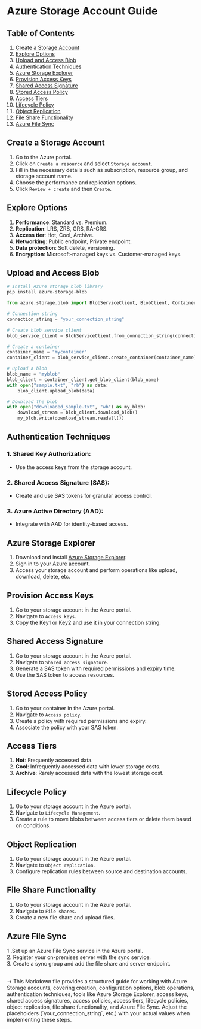 # Azure Storage Account Guide
## Table of Contents

1. [Create a Storage Account](#create-a-storage-account)
2. [Explore Options](#explore-options)
3. [Upload and Access Blob](#upload-and-access-blob)
4. [Authentication Techniques](#authentication-techniques)
5. [Azure Storage Explorer](#azure-storage-explorer)
6. [Provision Access Keys](#provision-access-keys)
7. [Shared Access Signature](#shared-access-signature)
8. [Stored Access Policy](#stored-access-policy)
9. [Access Tiers](#access-tiers)
10. [Lifecycle Policy](#lifecycle-policy)
11. [Object Replication](#object-replication)
12. [File Share Functionality](#file-share-functionality)
13. [Azure File Sync](#azure-file-sync)

## Create a Storage Account

1. Go to the Azure portal.
2. Click on `Create a resource` and select `Storage account`.
3. Fill in the necessary details such as subscription, resource group, and storage account name.
4. Choose the performance and replication options.
5. Click `Review + create` and then `Create`.

## Explore Options

1. **Performance**: Standard vs. Premium.
2. **Replication**: LRS, ZRS, GRS, RA-GRS.
3. **Access tier**: Hot, Cool, Archive.
4. **Networking**: Public endpoint, Private endpoint.
5. **Data protection**: Soft delete, versioning.
6. **Encryption**: Microsoft-managed keys vs. Customer-managed keys.

## Upload and Access Blob

```python
# Install Azure storage blob library
pip install azure-storage-blob

from azure.storage.blob import BlobServiceClient, BlobClient, ContainerClient

# Connection string
connection_string = "your_connection_string"

# Create blob service client
blob_service_client = BlobServiceClient.from_connection_string(connection_string)

# Create a container
container_name = "mycontainer"
container_client = blob_service_client.create_container(container_name)

# Upload a blob
blob_name = "myblob"
blob_client = container_client.get_blob_client(blob_name)
with open("sample.txt", "rb") as data:
    blob_client.upload_blob(data)

# Download the blob
with open("downloaded_sample.txt", "wb") as my_blob:
    download_stream = blob_client.download_blob()
    my_blob.write(download_stream.readall())
```

## Authentication Techniques
### 1. Shared Key Authorization:
   - Use the access keys from the storage account.
### 2. Shared Access Signature (SAS):
   - Create and use SAS tokens for granular access control.
### 3. Azure Active Directory (AAD):
   - Integrate with AAD for identity-based access.

## Azure Storage Explorer
1. Download and install [Azure Storage Explorer](https://azure.microsoft.com/en-us/products/storage/storage-explorer/).
2. Sign in to your Azure account.
3. Access your storage account and perform operations like upload, download, delete, etc.

## Provision Access Keys
1. Go to your storage account in the Azure portal.
2. Navigate to `Access keys`.
3. Copy the Key1 or Key2 and use it in your connection string.

## Shared Access Signature
1. Go to your storage account in the Azure portal.
2. Navigate to `Shared access signature`.
3. Generate a SAS token with required permissions and expiry time.
4. Use the SAS token to access resources.

## Stored Access Policy
1. Go to your container in the Azure portal.
2. Navigate to `Access policy`.
3. Create a policy with required permissions and expiry.
4. Associate the policy with your SAS token.

## Access Tiers
1. **Hot**: Frequently accessed data.
2. **Cool**: Infrequently accessed data with lower storage costs.
3. **Archive**: Rarely accessed data with the lowest storage cost.

## Lifecycle Policy
1. Go to your storage account in the Azure portal.
2. Navigate to `Lifecycle Management`.
3. Create a rule to move blobs between access tiers or delete them based on conditions.

## Object Replication
1. Go to your storage account in the Azure portal.
2. Navigate to `Object replication`.
3. Configure replication rules between source and destination accounts.

## File Share Functionality
1. Go to your storage account in the Azure portal.
2. Navigate to `File shares`.
3. Create a new file share and upload files.

## Azure File Sync
1 .Set up an Azure File Sync service in the Azure portal.<br>
2. Register your on-premises server with the sync service.<br>
3. Create a sync group and add the file share and server endpoint.<br>


<br>
-> This Markdown file provides a structured guide for working with Azure Storage accounts, covering creation, configuration options, blob operations, authentication techniques, tools like Azure Storage Explorer, access keys, shared access signatures, access policies, access tiers, lifecycle policies, object replication, file share functionality, and Azure File Sync. Adjust the placeholders (`your_connection_string`, etc.) with your actual values when implementing these steps.

